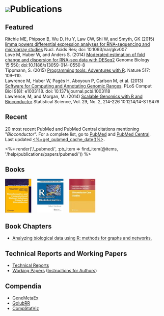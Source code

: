 # ![](/images/icons/magnifier.gif)Publications

<h2 name="featured">Featured</h2>

<div>

<div class="white_box">
Ritchie ME, Phipson B, Wu D, Hu Y, Law CW, Shi W, and Smyth, GK (2015)
<a
href="http://m.nar.oxfordjournals.org/content/early/2015/01/20/nar.gkv007.abstract">limma
powers differential expression analyses for RNA-sequencing and
microarray studies</a> Nucl. Acids Res; doi: 10.1093/nar/gkv007 
</div>

<div class="grey_box">
Love M, Huber W, and Anders S. (2014) <a
href="http://genomebiology.com/2014/15/12/550/abstract">Moderated
estimation of fold change and dispersion for RNA-seq data with
DESeq2</a> Genome Biology 15:550; doi:10.1186/s13059-014-0550-8
</div>

<div class="white_box">
Tippmann, S. (2015) <a
href="http://www.nature.com/news/programming-tools-adventures-with-r-1.16609">Programming
tools: Adventures with R</a>. Nature 517: 109–110.
</div>

<div class="grey_box">
Lawrence M, Huber W, Pagès H, Aboyoun P, Carlson M, et al. (2013) <a
href="http://dx.doi.org/10.1371/journal.pcbi.1003118">Software for
Computing and Annotating Genomic Ranges</a>. PLoS Comput Biol 9(8):
e1003118. doi: 10.1371/journal.pcbi.1003118
</div>

<div class="white_box">
Lawrence, M, and Morgan, M. (2014) <a
href="http://arxiv.org/abs/1409.2864">Scalable Genomics with R
and Bioconductor</a> Statistical Science, Vol. 29, No. 2, 214-226
10.1214/14-STS476
</div>

</div>

<h2 name="recent">Recent</h2>

20 most recent PubMed and PubMed Central citations mentioning &quot;*Bioconductor*&quot;.
For a complete list, go to 
<a href="http://www.ncbi.nlm.nih.gov/pubmed/?term=bioconductor" target="_blank">PubMed</a> and
<a href="http://www.ncbi.nlm.nih.gov/pmc/?term=bioconductor&sort=ePubDate" target="_blank">PubMed Central</a>.
Last updated <abbr class="timeago" title="<%=get_pubmed_cache_date()%>"><%=get_pubmed_cache_date()%></abbr>.

<p></p>
<%= render('/_pubmed/', :pb_item => find_item(@items, '/help/publications/papers/pubmed/')) %>

## Books

<a
href="books/bioinformatics-and-computational-biology-solutions/"
title="Landmark Bioconductor Book">
<img src="books/bioinformatics-and-computational-biology-solutions/bcbs_small.jpg" height="110"
alt="Monograph" width="85" /></a>&nbsp;&nbsp;&nbsp;&nbsp;
<a
href="books/r-programming-for-bioinformatics/" title="R Programming for Bioinformatics">
<img
src="books/r-programming-for-bioinformatics/rbioinf-small.jpg"
height="110" alt="R Programming for Bioinformatics" width="85" /></a>&nbsp;&nbsp;&nbsp;&nbsp;
<a href="books/bioconductor-case-studies/" title="Bioconductor Case Studies">
<img
src="books/bioconductor-case-studies/case-studies-small.jpg"
height="110" alt="Bioconductor Case Studies" width="85" /></a>

## Book Chapters
* [Analyzing biological data using R: methods for graphs and networks.](book-chapters/MiMB)

## Technical Reports and Working Papers

* [Technical Reports](tech-reports/)
* [Working Papers](http://www.bepress.com/bioconductor/) ([Instructions for Authors](http://www.bepress.com/bioconductor/authors.instructions.html))

## Compendia

* [GeneMetaEx](compendia/genemetaex/)
* [GolubRR](compendia/golubrr/)
* [CompStatViz](compendia/CompStatViz/)

